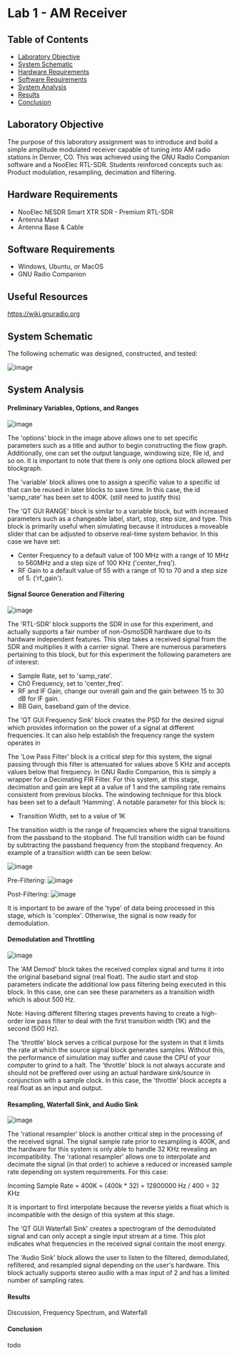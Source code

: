 # Lab 1 - AM Receiver

## Table of Contents
- [Laboratory Objective](#laboratory-objective)
- [System Schematic](#system-schematic)
- [Hardware Requirements](#technology-description)
- [Software Requirements](#technology-description)
- [System Analysis](#system-analysis)
- [Results](#results)
- [Conclusion](#conclusion)

## Laboratory Objective
The purpose of this laboratory assignment was to introduce and build a simple amplitude modulated receiver capable of tuning into AM radio stations in Denver, CO. This was achieved using the GNU Radio Companion software and a NooElec RTL-SDR. Students reinforced concepts such as: Product modulation, resampling, decimation and filtering.

## Hardware Requirements
- NooElec NESDR Smart XTR SDR - Premium RTL-SDR
- Antenna Mast
- Antenna Base & Cable
  
## Software Requirements
- Windows, Ubuntu, or MacOS
- GNU Radio Companion

## Useful Resources
https://wiki.gnuradio.org

## System Schematic
The following schematic was designed, constructed, and tested: 

![image](https://github.com/leoki6/Digital-Communications/blob/main/L1_AM_RECEIVER/Schematic/am_receiver_schematic.png) 

## System Analysis
#### Preliminary Variables, Options, and Ranges
![image](https://github.com/leoki6/Digital-Communications/blob/main/L1_AM_RECEIVER/Additional%20Figures/variables_ranges_options.png) 

The 'options' block in the image above allows one to set specific parameters such as a title and author to begin constructing the flow graph. Additionally, one can set the output language, windowing size, file id, and so on. It is important to note that there is only one options block allowed per blockgraph.

The 'variable' block allows one to assign a specific value to a specific id that can be reused in later blocks to save time. In this case, the id 'samp_rate' has been set to 400K. (still need to justify this)

The 'QT GUI RANGE' block is similar to a variable block, but with increased parameters such as a changeable label, start, stop, step size, and type. This block is primarily useful when simulating because it introduces a moveable slider that can be adjusted to observe real-time system behavior. In this case we have set:

- Center Frequency to a default value of 100 MHz with a range of 10 MHz to 560MHz and a step size of 100 KHz ('center_freq').
- RF Gain to a default value of 55 with a range of 10 to 70 and a step size of 5. ('rf_gain').

#### Signal Source Generation and Filtering
![image](https://github.com/leoki6/Digital-Communications/blob/main/L1_AM_RECEIVER/Additional%20Figures/source_filter_freq.png) 

The 'RTL-SDR' block supports the SDR in use for this experiment, and actually supports a fair number of non-OsmoSDR hardware due to its hardware independent features. This step takes a received signal from the SDR and multiplies it with a carrier signal. There are numerous parameters pertaining to this block, but for this experiment the following parameters are of interest:

- Sample Rate, set to 'samp_rate'.
- Ch0 Frequency, set to 'center_freq'.
- RF and IF Gain, change our overall gain and the gain between 15 to 30 dB for IF gain.
- BB Gain, baseband gain of the device.

The 'QT GUI Frequency Sink' block creates the PSD for the desired signal which provides information on the power of a signal at different frequencies. It can also help establish the frequency range the system operates in

The 'Low Pass Filter' block is a critical step for this system, the signal passing through this filter is attenuated for values above 5 KHz and accepts values below that frequency. In GNU Radio Companion, this is simply a wrapper for a Decimating FIR Filter. For this system, at this stage, decimation and gain are kept at a value of 1 and the sampling rate remains consistent from previous blocks. The windowing technique for this block has been set to a default 'Hamming'. A notable parameter for this block is:

- Transition Width, set to a value of 1K

The transition width is the range of frequencies where the signal transitions from the passband to the stopband. The full transition width can be found by subtracting the passband frequency from the stopband frequency. An example of a transition width can be seen below:

![image](https://github.com/leoki6/Digital-Communications/blob/main/L1_AM_RECEIVER/Additional%20Figures/transition_width.png)

Pre-Filtering:
![image](https://github.com/leoki6/Digital-Communications/blob/main/L1_AM_RECEIVER/Additional%20Figures/pre_filter_waveforms.png)

Post-Filtering:
![image](https://github.com/leoki6/Digital-Communications/blob/main/L1_AM_RECEIVER/Additional%20Figures/post_filtering_waveforms.png)

It is important to be aware of the 'type' of data being processed in this stage, which is 'complex'. Otherwise, the signal is now ready for demodulation.

#### Demodulation and Throttling
![image](https://github.com/leoki6/Digital-Communications/blob/main/L1_AM_RECEIVER/Additional%20Figures/demod_throttle.png) 

The 'AM Demod' block takes the received complex signal and turns it into the original baseband signal (real float). The audio start and stop parameters indicate the additional low pass filtering being executed in this block. In this case, one can see these parameters as a transition width which is about 500 Hz. 

Note: Having different filtering stages prevents having to create a high-order low pass filter to deal with the first transition width (1K) and the second (500 Hz).

The 'throttle' block serves a critical purpose for the system in that it limits the rate at which the source signal block generates samples. Without this, the performance of simulation may suffer and cause the CPU of your computer to grind to a halt. The 'throttle' block is not always accurate and should not be preffered over using an actual hardware sink/source in conjunction with a sample clock. In this case, the 'throttle' block accepts a real float as an input and output.

#### Resampling, Waterfall Sink, and Audio Sink
![image](https://github.com/leoki6/Digital-Communications/blob/main/L1_AM_RECEIVER/Additional%20Figures/resample_audio_waterfall.png) 

The 'rational resampler' block is another critical step in the processing of the received signal. The signal sample rate prior to resampling is 400K, and the hardware for this system is only able to handle 32 KHz revealing an incompatibility. The 'rational resampler' allows one to interpolate and decimate the signal (in that order) to achieve a reduced or increased sample rate depending on system requirements. For this case:

Incoming Sample Rate = 400K = (400k * 32) = 12800000 Hz / 400 = 32 KHz

It is important to first interpolate because the reverse yields a float which is incompatible with the design of this system at this stage.

The 'QT GUI Waterfall Sink' creates a spectrogram of the demodulated signal and can only accept a single input stream at a time. This plot indicates what frequencies in the received signal contain the most energy. 

The 'Audio Sink' block allows the user to listen to the filtered, demodulated, refiltered, and resampled signal depending on the user's hardware. This block actually supports stereo audio with a max input of 2 and has a limited number of sampling rates. 

#### Results
Discussion, Frequency Spectrum, and Waterfall
#### Conclusion
todo
